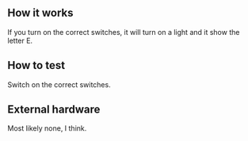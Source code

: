 <!---

This file is used to generate your project datasheet. Please fill in the information below and delete any unused
sections.

You can also include images in this folder and reference them in the markdown. Each image must be less than
512 kb in size, and the combined size of all images must be less than 1 MB.
-->

## How it works

If you turn on the correct switches, it will turn on a light and it show the letter E.

## How to test

Switch on the correct switches. 

## External hardware
Most likely none, I think.
